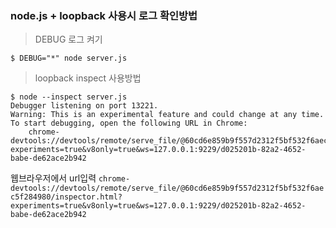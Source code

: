 ### node.js + loopback 사용시 로그 확인방법
> DEBUG 로그 켜기
```
$ DEBUG="*" node server.js
```
> loopback inspect 사용방법
```
$ node --inspect server.js 
Debugger listening on port 13221.
Warning: This is an experimental feature and could change at any time.
To start debugging, open the following URL in Chrome:
    chrome-devtools://devtools/remote/serve_file/@60cd6e859b9f557d2312f5bf532f6aec5f284980/inspector.html?experiments=true&v8only=true&ws=127.0.0.1:9229/d025201b-82a2-4652-babe-de62ace2b942
```
웹브라우저에서 url입력
`chrome-devtools://devtools/remote/serve_file/@60cd6e859b9f557d2312f5bf532f6aec5f284980/inspector.html?experiments=true&v8only=true&ws=127.0.0.1:9229/d025201b-82a2-4652-babe-de62ace2b942`
